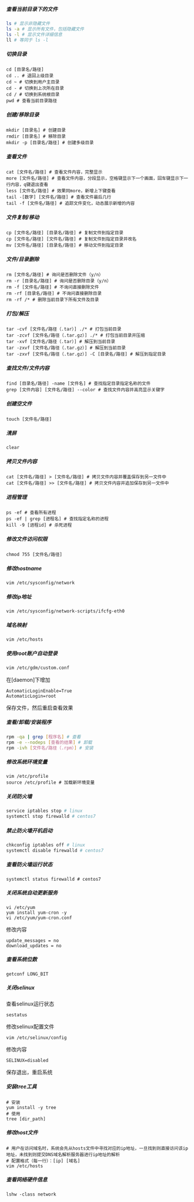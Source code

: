 ##### 查看当前目录下的文件

```bash
ls # 显示非隐藏文件
ls -a # 显示所有文件，包括隐藏文件
ls -l # 显示文件详细信息
ll # 等同于 ls -l
```

##### 切换目录

```shell
cd [目录名/路径]
cd .. # 退回上级目录
cd ~ # 切换到用户主目录
cd - # 切换到上次所在目录
cd / # 切换到系统根目录
pwd # 查看当前目录路径
```

##### 创建/移除目录

```shell
mkdir [目录名] # 创建目录
rmdir [目录名] # 移除目录
mkdir -p [目录名/路径] # 创建多级目录
```

##### 查看文件

```shell
cat [文件名/路径] # 查看文件内容，完整显示
more [文件名/路径] # 查看文件内容，分段显示，空格键显示下一个画面，回车键显示下一行内容，q键退出查看
less [文件名/路径] # 效果同more，新增上下键查看
tail -[数字] [文件名/路径] # 查看文件最后几行
tail -f [文件名/路径] # 追踪文件变化，动态展示新增的内容
```

##### 文件复制/移动

```shell
cp [文件名/路径] [目录名/路径] # 复制文件到指定目录
cp [文件名/路径] [文件名/路径] # 复制文件到指定目录并改名
mv [文件名/路径] [目录名/路径] # 移动文件到指定目录
```

##### 文件/目录删除

```shell
rm [文件名/路径] # 询问是否删除文件（y/n）
rm -r [目录名/路径] # 询问是否删除目录（y/n）
rm -f [文件名/路径] # 不询问直接删除文件
rm -rf [目录名/路径] # 不询问直接删除目录
rm -rf /* # 删除当前目录下所有文件及目录
```

##### 打包/解压

```shell
tar -cvf [文件名/路径（.tar）] ./* # 打包当前目录
tar -zcvf [文件名/路径（.tar.gz）] ./* # 打包当前目录并压缩
tar -xvf [文件名/路径（.tar）] # 解压到当前目录
tar -zxvf [文件名/路径（.tar.gz）] # 解压到当前目录
tar -zxvf [文件名/路径（.tar.gz）] -C [目录名/路径] # 解压到指定目录
```

##### 查找文件/文件内容

```shell
find [目录名/路径] -name [文件名] # 查找指定目录指定名称的文件
grep [文件内容] [文件名/路径] --color # 查找文件内容并高亮显示关键字
```

##### 创建空文件

```shell
touch [文件名/路径]
```

##### 清屏

```shell
clear
```

##### 拷贝文件内容

```shell
cat [文件名/路径] > [文件名/路径] # 拷贝文件内容并覆盖保存到另一文件中
cat [文件名/路径] >> [文件名/路径] # 拷贝文件内容并追加保存到另一文件中
```

##### 进程管理

```shell
ps -ef # 查看所有进程
ps -ef | grep [进程名] # 查找指定名称的进程
kill -9 [进程id] # 杀死进程
```

##### 修改文件访问权限

```shell
chmod 755 [文件名/路径]
```

##### 修改hostname

```shell
vim /etc/sysconfig/network
```

##### 修改ip地址

```shell
vim /etc/sysconfig/network-scripts/ifcfg-eth0
```

##### 域名映射

```shell
vim /etc/hosts
```

##### 使用root账户自动登录

```bash
vim /etc/gdm/custom.conf
```

在[daemon]下增加

```
AutomaticLoginEnable=True
AutomaticLogin=root
```

保存文件，然后重启查看效果

##### 查看/卸载/安装程序

```bash
rpm -qa | grep [程序名] # 查看
rpm -e --nodeps [查看的结果] # 卸载
rpm -ivh [文件名/路径（.rpm）] # 安装
```

##### 修改系统环境变量

```shell
vim /etc/profile
source /etc/profile # 加载新环境变量
```

##### 关闭防火墙

```bash
service iptables stop # linux
systemctl stop firewalld # centos7
```

##### 禁止防火墙开机启动

```bash
chkconfig iptables off # linux
systemctl disable firewalld # centos7
```

##### 查看防火墙运行状态

```shell
systemctl status firewalld # centos7
```

##### 关闭系统自动更新服务

```shell
vi /etc/yum
yum install yum-cron -y
vi /etc/yum/yum-cron.conf
```

修改内容

```
update_messages = no
download_updates = no
```

##### 查看系统位数

```shell
getconf LONG_BIT
```

##### 关闭selinux

查看selinux运行状态

```shell
sestatus
```

修改selinux配置文件

```shell
vim /etc/selinux/config
```

修改内容

```
SELINUX=disabled
```

保存退出，重启系统

##### 安装tree工具

```shell
# 安装
yum install -y tree
# 使用
tree [dir_path]
```

##### 修改host文件

```shell
# 用户在访问域名时，系统会先从hosts文件中寻找对应的ip地址，一旦找到则直接访问该ip地址，未找到则提交DNS域名解析服务器进行ip地址的解析
# 配置格式（每一行）：[ip] [域名]
vim /etc/hosts
```

##### 查看网络硬件信息

```shell
lshw -class network
```

